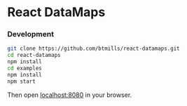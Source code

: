 # React DataMaps

### Development

```sh
git clone https://github.com/btmills/react-datamaps.git
cd react-datamaps
npm install
cd examples
npm install
npm start
```

Then open [localhost:8080](http://localhost:8080) in your browser.

